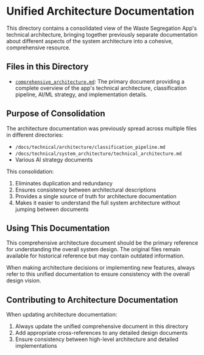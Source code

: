 # Unified Architecture Documentation

This directory contains a consolidated view of the Waste Segregation App's technical architecture, bringing together previously separate documentation about different aspects of the system architecture into a cohesive, comprehensive resource.

## Files in this Directory

- [`comprehensive_architecture.md`](./comprehensive_architecture.md): The primary document providing a complete overview of the app's technical architecture, classification pipeline, AI/ML strategy, and implementation details.

## Purpose of Consolidation

The architecture documentation was previously spread across multiple files in different directories:

- `/docs/technical/architecture/classification_pipeline.md`
- `/docs/technical/system_architecture/technical_architecture.md`
- Various AI strategy documents

This consolidation:

1. Eliminates duplication and redundancy
2. Ensures consistency between architectural descriptions
3. Provides a single source of truth for architecture documentation
4. Makes it easier to understand the full system architecture without jumping between documents

## Using This Documentation

This comprehensive architecture document should be the primary reference for understanding the overall system design. The original files remain available for historical reference but may contain outdated information.

When making architecture decisions or implementing new features, always refer to this unified documentation to ensure consistency with the overall design vision.

## Contributing to Architecture Documentation

When updating architecture documentation:

1. Always update the unified comprehensive document in this directory
2. Add appropriate cross-references to any detailed design documents
3. Ensure consistency between high-level architecture and detailed implementations
